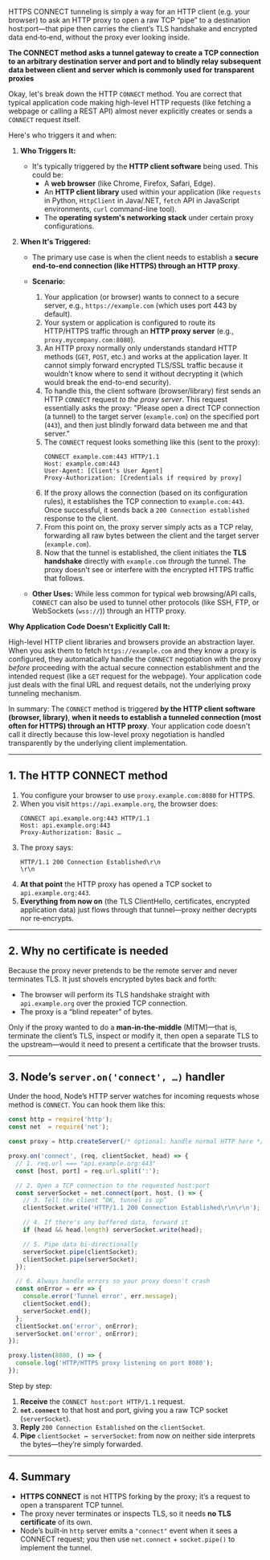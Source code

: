 HTTPS CONNECT tunneling is simply a way for an HTTP client (e.g. your browser) to ask an HTTP proxy to open a raw TCP “pipe” to a destination host:port—that pipe then carries the client’s TLS handshake and encrypted data end‑to‑end, without the proxy ever looking inside.

**The CONNECT method asks a tunnel gateway to create a TCP connection to an arbitrary destination server and port and to blindly relay subsequent data between client and server which is commonly used for transparent proxies**

Okay, let's break down the HTTP `CONNECT` method. You are correct that typical application code making high-level HTTP requests (like fetching a webpage or calling a REST API) almost never explicitly creates or sends a `CONNECT` request itself.

Here's who triggers it and when:

1.  **Who Triggers It:**
    *   It's typically triggered by the **HTTP client software** being used. This could be:
        *   A **web browser** (like Chrome, Firefox, Safari, Edge).
        *   An **HTTP client library** used within your application (like `requests` in Python, `HttpClient` in Java/.NET, `fetch` API in JavaScript environments, `curl` command-line tool).
        *   The **operating system's networking stack** under certain proxy configurations.

2.  **When It's Triggered:**
    *   The primary use case is when the client needs to establish a **secure end-to-end connection (like HTTPS) through an HTTP proxy**.
    *   **Scenario:**
        1.  Your application (or browser) wants to connect to a secure server, e.g., `https://example.com` (which uses port 443 by default).
        2.  Your system or application is configured to route its HTTP/HTTPS traffic through an **HTTP proxy server** (e.g., `proxy.mycompany.com:8080`).
        3.  An HTTP proxy normally only understands standard HTTP methods (`GET`, `POST`, etc.) and works at the application layer. It cannot simply forward encrypted TLS/SSL traffic because it wouldn't know where to send it without decrypting it (which would break the end-to-end security).
        4.  To handle this, the client software (browser/library) first sends an HTTP `CONNECT` request *to the proxy server*. This request essentially asks the proxy: "Please open a direct TCP connection (a tunnel) to the target server (`example.com`) on the specified port (`443`), and then just blindly forward data between me and that server."
        5.  The `CONNECT` request looks something like this (sent to the proxy):
            ```http
            CONNECT example.com:443 HTTP/1.1
            Host: example.com:443
            User-Agent: [Client's User Agent]
            Proxy-Authorization: [Credentials if required by proxy]
            ```
        6.  If the proxy allows the connection (based on its configuration rules), it establishes the TCP connection to `example.com:443`. Once successful, it sends back a `200 Connection established` response to the client.
        7.  From this point on, the proxy server simply acts as a TCP relay, forwarding all raw bytes between the client and the target server (`example.com`).
        8.  Now that the tunnel is established, the client initiates the **TLS handshake** directly with `example.com` *through* the tunnel. The proxy doesn't see or interfere with the encrypted HTTPS traffic that follows.

    *   **Other Uses:** While less common for typical web browsing/API calls, `CONNECT` can also be used to tunnel other protocols (like SSH, FTP, or WebSockets (`wss://`)) through an HTTP proxy.

**Why Application Code Doesn't Explicitly Call It:**

High-level HTTP client libraries and browsers provide an abstraction layer. When you ask them to fetch `https://example.com` and they know a proxy is configured, they automatically handle the `CONNECT` negotiation with the proxy *before* proceeding with the actual secure connection establishment and the intended request (like a `GET` request for the webpage). Your application code just deals with the final URL and request details, not the underlying proxy tunneling mechanism.

In summary: The `CONNECT` method is triggered **by the HTTP client software (browser, library)**, **when it needs to establish a tunneled connection (most often for HTTPS) through an HTTP proxy**. Your application code doesn't call it directly because this low-level proxy negotiation is handled transparently by the underlying client implementation.

---

## 1. The HTTP CONNECT method

1.  You configure your browser to use `proxy.example.com:8080` for HTTPS.  
2.  When you visit `https://api.example.org`, the browser does:  
    ```
    CONNECT api.example.org:443 HTTP/1.1
    Host: api.example.org:443
    Proxy‑Authorization: Basic …
    ```
3.  The proxy says:
    ```
    HTTP/1.1 200 Connection Established\r\n
    \r\n
    ```
4.  **At that point** the HTTP proxy has opened a TCP socket to `api.example.org:443`.  
5.  **Everything from now on** (the TLS ClientHello, certificates, encrypted application data) just flows through that tunnel—proxy neither decrypts nor re‑encrypts.

---

## 2. Why no certificate is needed

Because the proxy never pretends to be the remote server and never terminates TLS. It just shovels encrypted bytes back and forth:

- The browser will perform its TLS handshake straight with `api.example.org` over the proxied TCP connection.  
- The proxy is a “blind repeater” of bytes.

Only if the proxy wanted to do a **man‑in‑the‑middle** (MITM)—that is, terminate the client’s TLS, inspect or modify it, then open a separate TLS to the upstream—would it need to present a certificate that the browser trusts.

---

## 3. Node’s `server.on('connect', …)` handler

Under the hood, Node’s HTTP server watches for incoming requests whose method is `CONNECT`.  You can hook them like this:

```js
const http = require('http');
const net  = require('net');

const proxy = http.createServer(/* optional: handle normal HTTP here */);

proxy.on('connect', (req, clientSocket, head) => {
  // 1. req.url === "api.example.org:443"
  const [host, port] = req.url.split(':');

  // 2. Open a TCP connection to the requested host:port
  const serverSocket = net.connect(port, host, () => {
    // 3. Tell the client “OK, tunnel is up”
    clientSocket.write('HTTP/1.1 200 Connection Established\r\n\r\n');

    // 4. If there's any buffered data, forward it
    if (head && head.length) serverSocket.write(head);

    // 5. Pipe data bi‑directionally
    serverSocket.pipe(clientSocket);
    clientSocket.pipe(serverSocket);
  });

  // 6. Always handle errors so your proxy doesn't crash
  const onError = err => {
    console.error('Tunnel error', err.message);
    clientSocket.end();
    serverSocket.end();
  };
  clientSocket.on('error', onError);
  serverSocket.on('error', onError);
});

proxy.listen(8080, () => {
  console.log('HTTP/HTTPS proxy listening on port 8080');
});
```

Step by step:

1.  **Receive** the `CONNECT host:port HTTP/1.1` request.  
2.  **`net.connect`** to that host and port, giving you a raw TCP socket (`serverSocket`).  
3.  **Reply** `200 Connection Established` on the `clientSocket`.  
4.  **Pipe** `clientSocket ↔ serverSocket`: from now on neither side interprets the bytes—they’re simply forwarded.  

---

## 4. Summary

- **HTTPS CONNECT** is not HTTPS forking by the proxy; it’s a request to open a transparent TCP tunnel.  
- The proxy never terminates or inspects TLS, so it needs **no TLS certificate** of its own.  
- Node’s built‑in `http` server emits a `"connect"` event when it sees a CONNECT request; you then use `net.connect` + `socket.pipe()` to implement the tunnel.